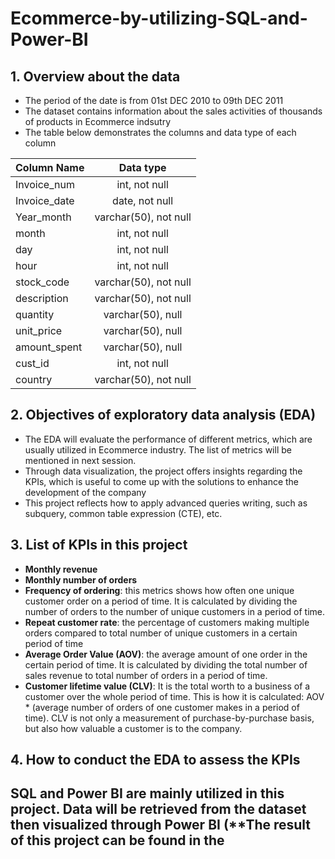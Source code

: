 # Ecommerce-by-utilizing-SQL-and-Power-BI
## 1. Overview about the data
- The period of the date is from 01st DEC 2010 to 09th DEC 2011
- The dataset contains information about the sales activities of thousands of products in Ecommerce indsutry
- The table below demonstrates the columns and data type of each column

| Column Name        | Data type  |
| ------------- |:-------------:|
| Invoice_num      | int, not null|
| Invoice_date      | date, not null|
| Year_month      | varchar(50), not null|
| month      | int, not null|
| day      | int, not null|
| hour      | int, not null|
| stock_code      | varchar(50), not null|
| description      | varchar(50), not null|
| quantity      | varchar(50), null|
| unit_price      |varchar(50), null|
| amount_spent      | varchar(50), null|
| cust_id     | int, not null|
| country     |varchar(50), not null|
## 2. Objectives of exploratory data analysis (EDA)
- The EDA will evaluate the performance of different metrics, which are usually utilized in Ecommerce industry. The list of metrics will be mentioned in next session.
- Through data visualization, the project offers insights regarding the KPIs, which is useful to come up with the solutions to enhance the development of the company
- This project reflects how to apply advanced queries writing, such as subquery, common table expression (CTE), etc.
## 3. List of KPIs in this project
- **Monthly revenue**
- **Monthly number of orders**
- **Frequency of ordering**: this metrics shows how often one unique customer order on a period of time. It is calculated by dividing the number of orders to the number of unique customers in a period of time.
- **Repeat customer rate**: the percentage of customers making multiple orders compared to total number of unique customers in a certain period of time
- **Average Order Value (AOV)**: the average amount of one order in the certain period of time. It is calculated by dividing the total number of sales revenue to total number of orders in a period of time.
- **Customer lifetime value (CLV)**: It is the total worth to a business of a customer over the whole period of time. This is how it is calculated: AOV * (average number of orders of one customer makes in a period of time). CLV is not only a measurement of purchase-by-purchase basis, but also how valuable a customer is to the company.
## 4. How to conduct the EDA to assess the KPIs
SQL and Power BI are mainly utilized in this project. Data will be retrieved from the dataset then visualized through Power BI (**The result of this project can be found in the 
- 
